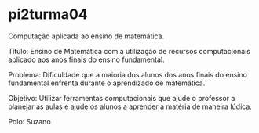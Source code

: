 # pi2turma04
Computação aplicada ao ensino de matemática.

Título: Ensino de Matemática com a utilização de recursos
computacionais aplicado aos anos finais do ensino
fundamental.

Problema: Dificuldade que a maioria dos alunos dos anos finais do
ensino fundamental enfrenta durante o aprendizado de
matemática.

Objetivo: Utilizar ferramentas computacionais que ajude o professor
a planejar as aulas e ajude os alunos a aprender a matéria
de maneira lúdica.

Polo: Suzano
